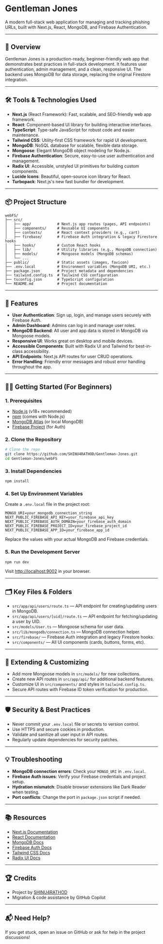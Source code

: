 # Gentleman Jones

A modern full-stack web application for managing and tracking phishing URLs, built with Next.js, React, MongoDB, and Firebase Authentication.

---

## 🚀 Overview
Gentleman Jones is a production-ready, beginner-friendly web app that demonstrates best practices in full-stack development. It features user authentication, admin management, and a clean, responsive UI. The backend uses MongoDB for data storage, replacing the original Firestore integration.

---

## 🛠️ Tools & Technologies Used

- **Next.js** (React Framework): Fast, scalable, and SEO-friendly web app framework.
- **React**: Component-based UI library for building interactive interfaces.
- **TypeScript**: Type-safe JavaScript for robust code and easier maintenance.
- **Tailwind CSS**: Utility-first CSS framework for rapid UI development.
- **MongoDB**: NoSQL database for scalable, flexible data storage.
- **Mongoose**: Elegant MongoDB object modeling for Node.js.
- **Firebase Authentication**: Secure, easy-to-use user authentication and management.
- **Radix UI**: Accessible, unstyled UI primitives for building custom components.
- **Lucide Icons**: Beautiful, open-source icon library for React.
- **Turbopack**: Next.js's new fast bundler for development.

---

## 📦 Project Structure

```
webFS/
├── src/
│   ├── app/            # Next.js app routes (pages, API endpoints)
│   ├── components/     # Reusable UI components
│   ├── contexts/       # React context providers (e.g., cart)
│   ├── firebase/       # Firebase Auth integration & legacy Firestore hooks
│   ├── hooks/          # Custom React hooks
│   ├── lib/            # Utility libraries (e.g., MongoDB connection)
│   ├── models/         # Mongoose models (MongoDB schemas)
│   └── ...
├── public/             # Static assets (images, favicon)
├── .env.local          # Environment variables (MongoDB URI, etc.)
├── package.json        # Project metadata and dependencies
├── tailwind.config.ts  # Tailwind CSS configuration
├── tsconfig.json       # TypeScript configuration
└── README.md           # Project documentation
```

---

## 📝 Features

- **User Authentication**: Sign up, login, and manage users securely with Firebase Auth.
- **Admin Dashboard**: Admins can log in and manage user roles.
- **MongoDB Backend**: All user and app data is stored in MongoDB via Mongoose models.
- **Responsive UI**: Works great on desktop and mobile devices.
- **Accessible Components**: Built with Radix UI and Tailwind for best-in-class accessibility.
- **API Endpoints**: Next.js API routes for user CRUD operations.
- **Error Handling**: Friendly error messages and robust error handling throughout the app.

---

## 🧑‍💻 Getting Started (For Beginners)

### 1. Prerequisites
- [Node.js](https://nodejs.org/) (v18+ recommended)
- [npm](https://www.npmjs.com/) (comes with Node.js)
- [MongoDB Atlas](https://www.mongodb.com/atlas) (or local MongoDB)
- [Firebase Project](https://console.firebase.google.com/) (for Auth)

### 2. Clone the Repository
```sh
# Clone the repo
git clone https://github.com/SHINU4RATHOD/Gentleman-Jones.git
cd Gentleman-Jones/webFS
```

### 3. Install Dependencies
```sh
npm install
```

### 4. Set Up Environment Variables
Create a `.env.local` file in the project root:
```
MONGO_URI=your_mongodb_connection_string
NEXT_PUBLIC_FIREBASE_API_KEY=your_firebase_api_key
NEXT_PUBLIC_FIREBASE_AUTH_DOMAIN=your_firebase_auth_domain
NEXT_PUBLIC_FIREBASE_PROJECT_ID=your_firebase_project_id
NEXT_PUBLIC_FIREBASE_APP_ID=your_firebase_app_id
```
Replace the values with your actual MongoDB and Firebase credentials.

### 5. Run the Development Server
```sh
npm run dev
```
Visit [http://localhost:9002](http://localhost:9002) in your browser.

---

## 🗂️ Key Files & Folders
- `src/app/api/users/route.ts` — API endpoint for creating/updating users in MongoDB.
- `src/app/api/users/[uid]/route.ts` — API endpoint for fetching/updating a user by UID.
- `src/models/User.ts` — Mongoose schema for user data.
- `src/lib/mongodb/connection.ts` — MongoDB connection helper.
- `src/firebase/` — Firebase Auth integration and legacy Firestore hooks.
- `src/components/` — All UI components (cards, buttons, forms, etc).

---

## 🧩 Extending & Customizing
- Add more Mongoose models in `src/models/` for new collections.
- Create new API routes in `src/app/api/` for additional backend features.
- Customize UI in `src/components/` and styles in `tailwind.config.ts`.
- Secure API routes with Firebase ID token verification for production.

---

## 🛡️ Security & Best Practices
- Never commit your `.env.local` file or secrets to version control.
- Use HTTPS and secure cookies in production.
- Validate and sanitize all user input in API routes.
- Regularly update dependencies for security patches.

---

## 💡 Troubleshooting
- **MongoDB connection errors**: Check your `MONGO_URI` in `.env.local`.
- **Firebase Auth issues**: Verify your Firebase credentials and project setup.
- **Hydration mismatch**: Disable browser extensions like Dark Reader when testing.
- **Port conflicts**: Change the port in `package.json` script if needed.

---

## 📚 Resources
- [Next.js Documentation](https://nextjs.org/docs)
- [React Documentation](https://react.dev)
- [MongoDB Docs](https://www.mongodb.com/docs/)
- [Firebase Auth Docs](https://firebase.google.com/docs/auth)
- [Tailwind CSS Docs](https://tailwindcss.com/docs)
- [Radix UI Docs](https://www.radix-ui.com/docs)

---

## 🏆 Credits
- Project by [SHINU4RATHOD](https://github.com/SHINU4RATHOD)
- Migration & code assistance by GitHub Copilot

---

## 📬 Need Help?
If you get stuck, open an issue on GitHub or ask for help in the project discussions!
